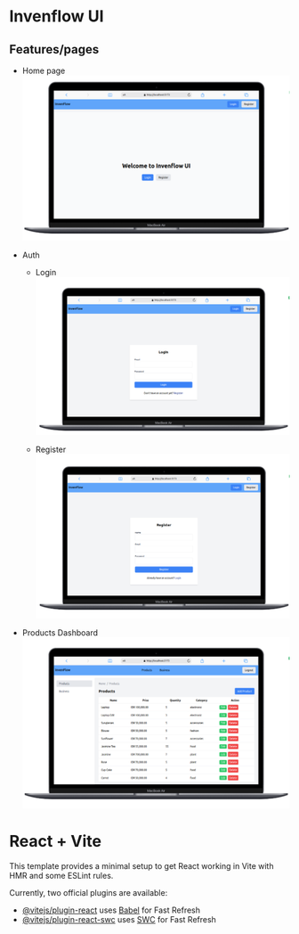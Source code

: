 # Invenflow UI

## Features/pages

- Home page
  ![homepage](/src/assets/docs/homepage.png)
- Auth

  - Login
    ![login](/src/assets/docs/login.png)

  - Register
    ![register](/src/assets/docs/register.png)

- Products Dashboard
  ![products](/src/assets/docs/products.png)

# React + Vite

This template provides a minimal setup to get React working in Vite with HMR and some ESLint rules.

Currently, two official plugins are available:

- [@vitejs/plugin-react](https://github.com/vitejs/vite-plugin-react/blob/main/packages/plugin-react/README.md) uses [Babel](https://babeljs.io/) for Fast Refresh
- [@vitejs/plugin-react-swc](https://github.com/vitejs/vite-plugin-react-swc) uses [SWC](https://swc.rs/) for Fast Refresh
